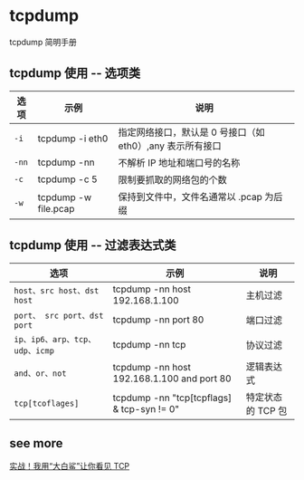 tcpdump
===
tcpdump 简明手册

## tcpdump 使用 -- 选项类

| 选项  | 示例                 | 说明                                                      |
| ----- | -------------------- | --------------------------------------------------------- |
| `-i`  | tcpdump -i eth0      | 指定网络接口，默认是 0 号接口（如 eth0）,any 表示所有接口 |
| `-nn` | tcpdump -nn          | 不解析 IP 地址和端口号的名称                              |
| `-c`  | tcpdump -c 5         | 限制要抓取的网络包的个数                                  |
| `-w`  | tcpdump -w file.pcap | 保持到文件中，文件名通常以 .pcap 为后缀                   |
<!--rehype:className=show-header code-nowrap-->

## tcpdump 使用 -- 过滤表达式类

| 选项                           | 示例                                       | 说明              |
| ------------------------------ | ------------------------------------------ | ----------------- |
| `host、src host、dst host`     | tcpdump -nn host 192.168.1.100             | 主机过滤          |
| `port、 src port、dst port`    | tcpdump -nn port 80                        | 端口过滤          |
| `ip、ip6、arp、tcp、udp、icmp` | tcpdump -nn tcp                            | 协议过滤          |
| `and、or、not`                 | tcpdump -nn host 192.168.1.100 and port 80 | 逻辑表达式        |
| `tcp[tcoflages]`               | tcpdump -nn "tcp[tcpflags] & tcp-syn != 0" | 特定状态的 TCP 包 |
<!--rehype:className=show-header code-nowrap-->



## see more
[实战！我用“大白鲨”让你看见 TCP](https://mp.weixin.qq.com/s/n1O4zrbt1nnF3GKhHFPA5g)
